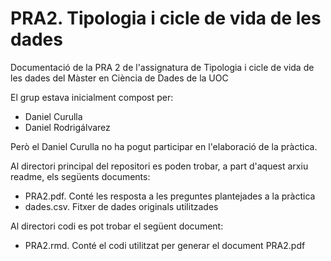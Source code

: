 # PRA2. Tipologia i cicle de vida de les dades
Documentació de la PRA 2 de l'assignatura de Tipologia i cicle de vida de les dades del Màster en Ciència de Dades de la UOC

El grup estava inicialment compost per:
- Daniel Curulla
- Daniel Rodrigálvarez

Però el Daniel Curulla no ha pogut participar en l'elaboració de la pràctica.

Al directori principal del repositori es poden trobar, a part d'aquest arxiu readme, els següents documents:
- PRA2.pdf. Conté les resposta a les preguntes plantejades a la pràctica
- dades.csv. Fitxer de dades originals utilitzades

Al directori codi es pot trobar el següent document:
- PRA2.rmd. Conté el codi utilitzat per generar el document PRA2.pdf
